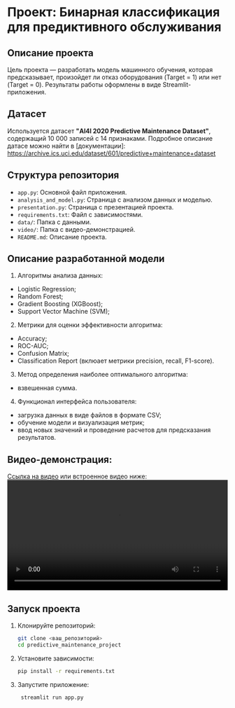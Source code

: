 # Проект: Бинарная классификация для предиктивного обслуживания

##  Описание проекта 
Цель проекта — разработать модель машинного обучения, которая 
предсказывает, произойдет ли отказ оборудования (Target = 1) или нет
(Target = 0). Результаты работы оформлены в виде Streamlit-приложения.

##  Датасет 
Используется датасет **"AI4I 2020 Predictive Maintenance Dataset"**,
содержащий 10 000 записей с 14 признаками. Подробное описание датасе
можно найти в [документации]: 
https://archive.ics.uci.edu/dataset/601/predictive+maintenance+dataset

## Структура репозитория
- `app.py`: Основной файл приложения. 
- `analysis_and_model.py`: Страница с анализом данных и моделью. 
- `presentation.py`: Страница с презентацией проекта. 
- `requirements.txt`: Файл с зависимостями. 
- `data/`: Папка с данными.
- `video/`: Папка с видео-демонстрацией.
- `README.md`: Описание проекта.

## Описание разработанной модели
1. Алгоритмы анализа данных: 
- Logistic Regression;
- Random Forest;
- Gradient Boosting (XGBoost);
- Support Vector Machine (SVM);
2. Метрики для оценки эффективности алгоритма:
- Accuracy;
- ROC-AUC;
- Confusion Matrix;
- Classification Report (вклюает метрики
precision, recall, F1-score).
3. Метод определения наиболее оптимального алгоритма: 
- взвешенная сумма.
4. Функционал интерфейса пользователя:
- загрузка данных в виде файлов в формате CSV;
- обучение модели и визуализация метрик;
- ввод новых значений и проведение расчетов 
для предсказания результатов.

## Видео-демонстрация:
[Ссылка на видео](video/demo.mp4) или встроенное видео ниже:
<video src="video/demo.mp4" controls width="100%"></video> 

## Запуск проекта
1. Клонируйте репозиторий:
   ```bash
   git clone <ваш_репозиторий>
   cd predictive_maintenance_project
2. Установите зависимости:
    ```bash
    pip install -r requirements.txt
3. Запустите приложение:
   ```bash
    streamlit run app.py

